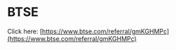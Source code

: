 # BTSE

Click here: [https://www.btse.com/referral/gmKGHMPc](https://www.btse.com/referral/gmKGHMPc)
